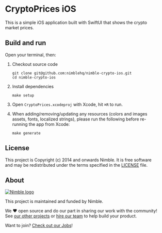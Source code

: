 # CryptoPrices iOS

This is a simple iOS application built with SwiftUI that shows the crypto market prices.

## Build and run
Open your terminal, then:

1. Checkout source code
   ```
   git clone git@github.com:nimblehq/nimble-crypto-ios.git
   cd nimble-crypto-ios
   ```

2. Install dependencies
   ```
   make setup
   ```

3. Open `CryptoPrices.xcodeproj` with Xcode, hit `⌘R` to run.

4. When adding/removing/updating any resources (colors and images assets, fonts, localized strings), please run the following before re-running the app from Xcode:
   ```
   make generate
   ```

## License

This project is Copyright (c) 2014 and onwards Nimble. It is free software and may be redistributed under the terms specified in the [LICENSE] file.

[LICENSE]: /LICENSE

## About
<a href="https://nimblehq.co/">
  <picture>
    <source media="(prefers-color-scheme: dark)" srcset="https://assets.nimblehq.co/logo/dark/logo-dark-text-160.png">
    <img alt="Nimble logo" src="https://assets.nimblehq.co/logo/light/logo-light-text-160.png">
  </picture>
</a>

This project is maintained and funded by Nimble.

We ❤️ open source and do our part in sharing our work with the community!
See [our other projects][community] or [hire our team][hire] to help build your product.

Want to join? [Check out our Jobs][jobs]!

[community]: https://github.com/nimblehq
[hire]: https://nimblehq.co/
[jobs]: https://jobs.nimblehq.co/
